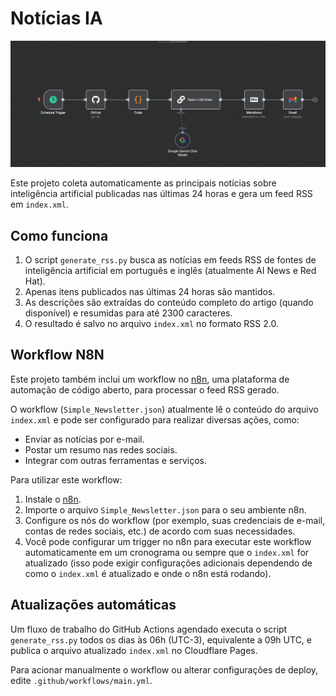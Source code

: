 # Notícias IA

![](brave_screenshot_n8n.rafaelamiranda.com.br.png)  

Este projeto coleta automaticamente as principais notícias sobre inteligência artificial publicadas nas últimas 24 horas e gera um feed RSS em `index.xml`.

## Como funciona

1. O script `generate_rss.py` busca as notícias em feeds RSS de fontes de inteligência artificial em português e inglês (atualmente AI News e Red Hat).
2. Apenas itens publicados nas últimas 24 horas são mantidos.
3. As descrições são extraídas do conteúdo completo do artigo (quando disponível) e resumidas para até 2300 caracteres.
4. O resultado é salvo no arquivo `index.xml` no formato RSS 2.0.

## Workflow N8N

Este projeto também inclui um workflow no [n8n](https://n8n.io/), uma plataforma de automação de código aberto, para processar o feed RSS gerado.

O workflow (`Simple_Newsletter.json`) atualmente lê o conteúdo do arquivo `index.xml` e pode ser configurado para realizar diversas ações, como:

* Enviar as notícias por e-mail.
* Postar um resumo nas redes sociais.
* Integrar com outras ferramentas e serviços.

Para utilizar este workflow:

1.  Instale o [n8n](https://n8n.io/docs/getting-started/).
2.  Importe o arquivo `Simple_Newsletter.json` para o seu ambiente n8n.
3.  Configure os nós do workflow (por exemplo, suas credenciais de e-mail, contas de redes sociais, etc.) de acordo com suas necessidades.
4.  Você pode configurar um trigger no n8n para executar este workflow automaticamente em um cronograma ou sempre que o `index.xml` for atualizado (isso pode exigir configurações adicionais dependendo de como o `index.xml` é atualizado e onde o n8n está rodando).

## Atualizações automáticas

Um fluxo de trabalho do GitHub Actions agendado executa o script `generate_rss.py` todos os dias às 06h (UTC-3), equivalente a 09h UTC, e publica o arquivo atualizado `index.xml` no Cloudflare Pages.

Para acionar manualmente o workflow ou alterar configurações de deploy, edite `.github/workflows/main.yml`.


